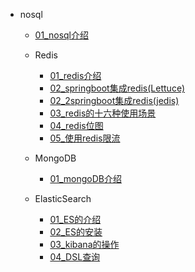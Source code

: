 

[//]: <> (非关系型数据库)
- nosql
  - [01_nosql介绍](nosql/01_nosql介绍.md)
  - Redis
    - [01_redis介绍](nosql/redis/01redis介绍.md)
    - [02_springboot集成redis(Lettuce)](nosql/redis/02springboot集成redis(Lettuce).md)
    - [02_2springboot集成redis(jedis)](nosql/redis/022springboot集成redis(jedis).md)
    - [03_redis的十六种使用场景](nosql/redis/03redis的十六种使用场景.md)
    - [04_redis位图](nosql/redis/04redis位图.md)
    - [05_使用redis限流](nosql/redis/05.使用redis限流.md)
  - MongoDB
    - [01_mongoDB介绍](nosql/MongoDB/01_mongoDB介绍.md)
    
  - ElasticSearch
    - [01_ES的介绍](nosql/ElasticSearch/01ElasticSearch介绍.md)
    - [02_ES的安装](nosql/ElasticSearch/02ES的安装.md)
    - [03_kibana的操作](nosql/ElasticSearch/03kibana的操作.md)
    - [04_DSL查询](nosql/ElasticSearch/04DSL查询.md)


